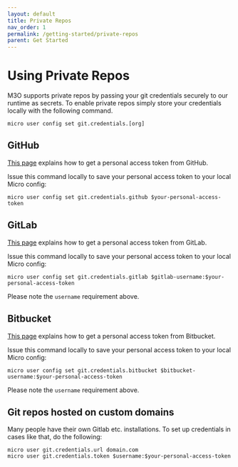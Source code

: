 ```yaml
---
layout: default
title: Private Repos
nav_order: 1
permalink: /getting-started/private-repos
parent: Get Started
---
```


# Using Private Repos

M3O supports private repos by passing your git credentials securely to our runtime as secrets. To enable private 
repos simply store your credentials locally with the following command.

```
micro user config set git.credentials.[org]
```

## GitHub

[This page](https://docs.github.com/en/github/authenticating-to-github/creating-a-personal-access-token) explains how to get a personal access token from GitHub.

Issue this command locally to save your personal access token to your local Micro config:
```
micro user config set git.credentials.github $your-personal-access-token
```

## GitLab

[This page](https://docs.gitlab.com/ee/user/profile/personal_access_tokens.html) explains how to get a personal access token from GitLab.

Issue this command locally to save your personal access token to your local Micro config:
```
micro user config set git.credentials.gitlab $gitlab-username:$your-personal-access-token
```

Please note the `username` requirement above.

## Bitbucket

[This page](https://confluence.atlassian.com/bitbucketserver/personal-access-tokens-939515499.html) explains how to get a personal access token from Bitbucket.

Issue this command locally to save your personal access token to your local Micro config:
```
micro user config set git.credentials.bitbucket $bitbucket-username:$your-personal-access-token
```

Please note the `username` requirement above.

## Git repos hosted on custom domains

Many people have their own Gitlab etc. installations.
To set up credentials in cases like that, do the following:

```
micro user git.credentials.url domain.com
micro user git.credentials.token $username:$your-personal-access-token
```
